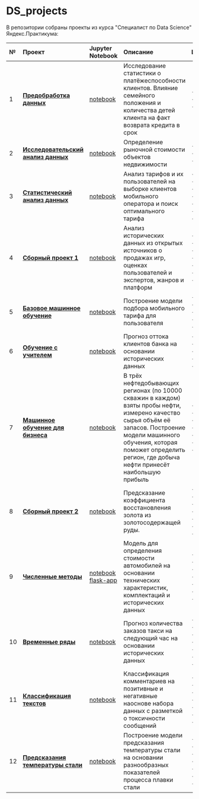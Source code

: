 # DS_projects

В репозитории собраны проекты из курса "Специалист по Data Science" Яндекс.Практикума:

| № | **Проект** | **Jupyter Notebook** | **Описание** | **Инструменты** |  
|:--|:-----------|:---------------------|:-------------|:----------------|  
| 1 | [**Предобработка данных**](https://inlnk.ru/l06OMQ) | [notebook](https://inlnk.ru/ELMVBN) | Исследование статистики о платёжеспособности клиентов. Влияние семейного положения и количества детей клиента на факт возврата кредита в срок | - python<br>- pandas<br>- pymystem3 |
| 2 | [**Исследовательский анализ данных**](https://inlnk.ru/JjMA3A) | [notebook](https://inlnk.ru/DB5Z9d) | Определение рыночной стоимости объектов недвижимости | - python<br>- pandas<br>- matplotlib |  
| 3 | [**Статистический анализ данных**](https://inlnk.ru/1PDk1o) | [notebook](https://inlnk.ru/84Z3VG) | Анализ тарифов и их пользователей на выборке клиентов мобильного оператора и поиск оптимального тарифа | - python<br>- pandas<br>- scipy<br>- math<br>- matplotlib<br>- seaborn<br>- plotly |  
| 4 | [**Сборный проект 1**](https://inlnk.ru/0QJkDz) | [notebook](https://inlnk.ru/XOMGZM) | Анализ исторических данных из открытых источников о продажах игр, оценках пользователей и экспертов, жанров и платформ | - python<br>- pandas<br>- scipy<br>- math<br>- matplotlib<br>- seaborn<br>- plotly |  
| 5 | [**Базовое машинное обучение**](https://inlnk.ru/Pm2GJ9) | [notebook](https://inlnk.ru/ZZMGvy) | Построение модели подбора мобильного тарифа для пользователя | - python<br>- pandas<br>- sklearn<br>- matplotlib<br>- seaborn |  
| 6 | [**Обучение с учителем**](https://inlnk.ru/voD4Xn) | [notebook](https://inlnk.ru/RjMG1A) | Прогноз оттока клиентов банка на основании исторических данных | - python<br>- pandas<br>- sklearn<br>- matplotlib<br>- seaborn |  
| 7 | [**Машинное обучение для бизнеса**](https://inlnk.ru/jE6LoX) | [notebook](https://inlnk.ru/YAMGV7) | В трёх нефтедобывающих регионах (по 10000 скважин в каждом) взяты пробы нефти, измерено качество сырья объём её запасов. Построение модели машинного обучения, которая поможет определить регион, где добыча нефти принесёт наибольшую прибыль | - python<br>- pandas<br>- numpy<br>- sklearn<br>- scipy<br>- matplotlib<br>- seaborn |  
| 8 | [**Сборный проект 2**](https://inlnk.ru/AKkXLO) | [notebook](https://inlnk.ru/goGLQQ) | Предсказание коэффициента восстановления золота из золотосодержащей руды. | - python<br>- pandas<br>- numpy<br>- sklearn<br>- scipy<br>- matplotlib<br>- seaborn |  
| 9 | [**Численные методы**](https://inlnk.ru/po6GNQ) | [notebook](https://inlnk.ru/kX6x3z)<br>[flask-app](https://car-price-demo.herokuapp.com/) | Модель для определения стоимости автомобилей на основании технических характеристик, комплектаций и исторических данных | - python<br>- pandas<br>- sklearn<br>- lightgbm<br>- matplotlib<br>- seaborn<br>- flask |  
| 10 | [**Временные ряды**](https://inlnk.ru/LAMGKn) | [notebook](https://inlnk.ru/agelk6) | Прогноз количества заказов такси на следующий час на основании исторических данных | - python<br>- pandas<br>- numpy<br>- sklearn<br>- statsmodels<br>- matplotlib<br>- seaborn |  
| 11 | [**Классификация текстов**](https://inlnk.ru/57X5PD) | [notebook](https://inlnk.ru/9PV6vj) | Классификация комментариев на позитивные и негативные наоснове набора данных с разметкой о токсичности сообщений | - python<br>- pandas<br>- numpy<br>- sklearn<br>- nltk<br>- matplotlib<br>- seaborn |  
| 12 | [**Предсказания температуры стали**](https://inlnk.ru/BpLPaE) | [notebook](https://inlnk.ru/QwmGDA) | Построение модели предсказания температуры стали на основании разнообразных показателей процесса плавки стали | - python<br>- pandas<br>- numpy<br>- sklearn<br>- matplotlib<br>- seaborn<br>- catboost  
